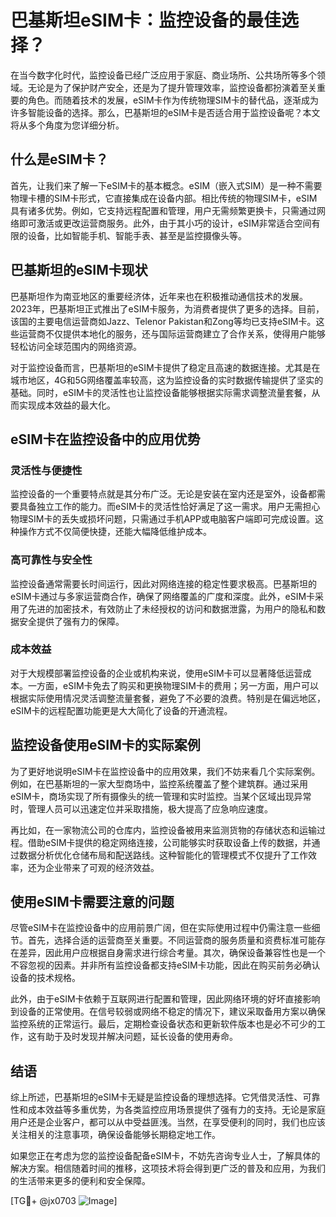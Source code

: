 # 巴基斯坦eSIM卡：监控设备的最佳选择？

在当今数字化时代，监控设备已经广泛应用于家庭、商业场所、公共场所等多个领域。无论是为了保护财产安全，还是为了提升管理效率，监控设备都扮演着至关重要的角色。而随着技术的发展，eSIM卡作为传统物理SIM卡的替代品，逐渐成为许多智能设备的选择。那么，巴基斯坦的eSIM卡是否适合用于监控设备呢？本文将从多个角度为您详细分析。

## 什么是eSIM卡？

首先，让我们来了解一下eSIM卡的基本概念。eSIM（嵌入式SIM）是一种不需要物理卡槽的SIM卡形式，它直接集成在设备内部。相比传统的物理SIM卡，eSIM具有诸多优势。例如，它支持远程配置和管理，用户无需频繁更换卡，只需通过网络即可激活或更改运营商服务。此外，由于其小巧的设计，eSIM非常适合空间有限的设备，比如智能手机、智能手表、甚至是监控摄像头等。

## 巴基斯坦的eSIM卡现状

巴基斯坦作为南亚地区的重要经济体，近年来也在积极推动通信技术的发展。2023年，巴基斯坦正式推出了eSIM卡服务，为消费者提供了更多的选择。目前，该国的主要电信运营商如Jazz、Telenor Pakistan和Zong等均已支持eSIM卡。这些运营商不仅提供本地化的服务，还与国际运营商建立了合作关系，使得用户能够轻松访问全球范围内的网络资源。

对于监控设备而言，巴基斯坦的eSIM卡提供了稳定且高速的数据连接。尤其是在城市地区，4G和5G网络覆盖率较高，这为监控设备的实时数据传输提供了坚实的基础。同时，eSIM卡的灵活性也让监控设备能够根据实际需求调整流量套餐，从而实现成本效益的最大化。

## eSIM卡在监控设备中的应用优势

### 灵活性与便捷性

监控设备的一个重要特点就是其分布广泛。无论是安装在室内还是室外，设备都需要具备独立工作的能力。而eSIM卡的灵活性恰好满足了这一需求。用户无需担心物理SIM卡的丢失或损坏问题，只需通过手机APP或电脑客户端即可完成设置。这种操作方式不仅简便快捷，还能大幅降低维护成本。

### 高可靠性与安全性

监控设备通常需要长时间运行，因此对网络连接的稳定性要求极高。巴基斯坦的eSIM卡通过与多家运营商合作，确保了网络覆盖的广度和深度。此外，eSIM卡采用了先进的加密技术，有效防止了未经授权的访问和数据泄露，为用户的隐私和数据安全提供了强有力的保障。

### 成本效益

对于大规模部署监控设备的企业或机构来说，使用eSIM卡可以显著降低运营成本。一方面，eSIM卡免去了购买和更换物理SIM卡的费用；另一方面，用户可以根据实际使用情况灵活调整流量套餐，避免了不必要的浪费。特别是在偏远地区，eSIM卡的远程配置功能更是大大简化了设备的开通流程。

## 监控设备使用eSIM卡的实际案例

为了更好地说明eSIM卡在监控设备中的应用效果，我们不妨来看几个实际案例。例如，在巴基斯坦的一家大型商场中，监控系统覆盖了整个建筑群。通过采用eSIM卡，商场实现了所有摄像头的统一管理和实时监控。当某个区域出现异常时，管理人员可以迅速定位并采取措施，极大提高了应急响应速度。

再比如，在一家物流公司的仓库内，监控设备被用来监测货物的存储状态和运输过程。借助eSIM卡提供的稳定网络连接，公司能够实时获取设备上传的数据，并通过数据分析优化仓储布局和配送路线。这种智能化的管理模式不仅提升了工作效率，还为企业带来了可观的经济效益。

## 使用eSIM卡需要注意的问题

尽管eSIM卡在监控设备中的应用前景广阔，但在实际使用过程中仍需注意一些细节。首先，选择合适的运营商至关重要。不同运营商的服务质量和资费标准可能存在差异，因此用户应根据自身需求进行综合考量。其次，确保设备兼容性也是一个不容忽视的因素。并非所有监控设备都支持eSIM卡功能，因此在购买前务必确认设备的技术规格。

此外，由于eSIM卡依赖于互联网进行配置和管理，因此网络环境的好坏直接影响到设备的正常使用。在信号较弱或网络不稳定的情况下，建议采取备用方案以确保监控系统的正常运行。最后，定期检查设备状态和更新软件版本也是必不可少的工作，这有助于及时发现并解决问题，延长设备的使用寿命。

## 结语

综上所述，巴基斯坦的eSIM卡无疑是监控设备的理想选择。它凭借灵活性、可靠性和成本效益等多重优势，为各类监控应用场景提供了强有力的支持。无论是家庭用户还是企业客户，都可以从中受益匪浅。当然，在享受便利的同时，我们也应该关注相关的注意事项，确保设备能够长期稳定地工作。

如果您正在考虑为您的监控设备配备eSIM卡，不妨先咨询专业人士，了解具体的解决方案。相信随着时间的推移，这项技术将会得到更广泛的普及和应用，为我们的生活带来更多的便利和安全保障。

[TG💪+ @jx0703 ![Image](https://github.com/user-attachments/assets/dbca1d08-cadb-493c-b0ec-ad6f7a83f270)]